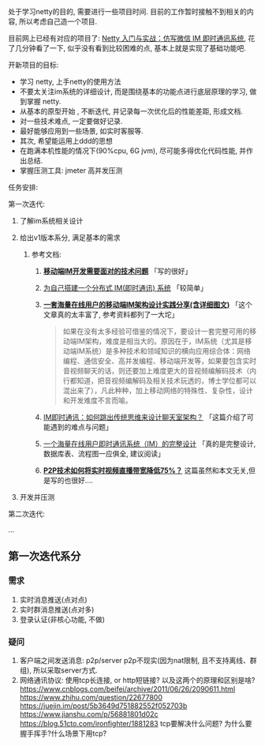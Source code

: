 处于学习netty的目的, 需要进行一些项目时间. 目前的工作暂时接触不到相关的内容,  所以考虑自己造一个项目.

目前网上已经有对应的项目了: [Netty 入门与实战：仿写微信 IM 即时通讯系统](https://juejin.im/book/5b4bc28bf265da0f60130116), 花了几分钟看了一下, 似乎没有看到比较困难的点, 基本上就是实现了基础功能吧. 



开新项目的目标:

- 学习 netty, 上手netty的使用方法
- 不要太关注im系统的详细设计, 而是围绕基本的功能点进行底层原理的学习, 做到掌握 netty.
- 从基本的原型开始 , 不断迭代, 并记录每一次优化后的性能差距, 形成文档.
- 对一些技术难点, 一定要做好记录.
- 最好能够应用到一些场景, 如实时客服等.
- 其次, 希望能运用上ddd的思想
- 在跑满本机性能的情况下(90%cpu, 6G jvm), 尽可能多得优化代码性能, 并作出总结.
- 掌握压测工具: jmeter 高并发压测



任务安排:

第一次迭代:

1. 了解im系统相关设计

2. 给出v1版本系分, 满足基本的需求

   1. 参考文档:

      1. [**移动端IM开发需要面对的技术问题**](http://www.52im.net/thread-133-1-1.html)
         「写的很好」

      2. [为自己搭建一个分布式 IM(即时通讯) 系统](https://juejin.im/post/5c2bffdc51882509181395d7)
         「较简单」

      3. [**一套海量在线用户的移动端IM架构设计实践分享(含详细图文)**]([http://www.52im.net/thread-812-1-1.html](http://www.52im.net/thread-812-1-1.html))
         「这个文章真的太丰富了, 参考资料都列了一大坨」
      
         > 如果在没有太多经验可借鉴的情况下，要设计一套完整可用的移动端IM架构，难度是相当大的。原因在于，IM系统（尤其是移动端IM系统）是多种技术和领域知识的横向应用综合体：网络编程、通信安全、高并发编程、移动端开发等，如果要包含实时音视频聊天的话，则还要加上难度更大的音视频编解码技术（内行都知道，把音视频编解码及相关技术玩透的，博士学位都可以混出来了），凡此种种，加上移动网络的特殊性、复杂性，设计和开发难度不言而喻。
      
      4. [IM即时通讯：如何跳出传统思维来设计聊天室架构？](http://yunxin.163.com/blog/im13-0622/)
         「这篇介绍了可能遇到的难点与问题」
      
      5. [一个海量在线用户即时通讯系统（IM）的完整设计]([http://www.yunliaoim.com/im/1075.html](http://www.yunliaoim.com/im/1075.html))
         「真的是完整设计, 数据库表、流程图一应俱全, 建议阅读」
      
      6. [**P2P技术如何将实时视频直播带宽降低75%？**](http://www.52im.net/thread-1289-1-1.html)
         这篇虽然和本文无关,但是写的也很好….


3. 开发并压测

第二次迭代:

...





## 第一次迭代系分

### 需求

1. 实时消息推送(点对点)
2. 实时群消息推送(点对多)
3. 登录认证(非核心功能, 不做)



### 疑问

1. 客户端之间发送消息: p2p/server
   p2p不现实(因为nat限制, 且不支持离线、群组), 所以采取server方式.
2. 网络通讯协议: 使用tcp长连接, or http短链接?  以及这两个的原理和区别是啥?
   https://www.cnblogs.com/beifei/archive/2011/06/26/2090611.html
   https://www.zhihu.com/question/22677800
   https://juejin.im/post/5b3649d751882552f052703b
   https://www.jianshu.com/p/56881801d02c
   https://blog.51cto.com/ironfighter/1881283
   tcp要解决什么问题? 为什么要握手挥手?什么场景下用tcp?